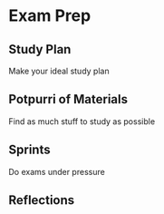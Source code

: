 # Exam Prep

## Study Plan

Make your ideal study plan

## Potpurri of Materials

Find as much stuff to study as possible

## Sprints

Do exams under pressure

## Reflections